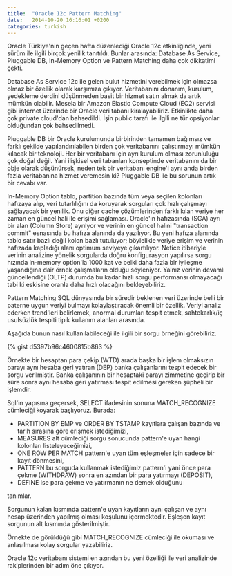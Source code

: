 ```yaml
---
title:  "Oracle 12c Pattern Matching"
date:   2014-10-20 16:16:01 +0200
categories: turkish
---
```


Oracle Türkiye'nin geçen hafta düzenlediği Oracle 12c etkinliğinde, yeni sürüm ile ilgili birçok yenilik tanıtıldı. Bunlar arasında: Database As Service, Pluggable DB, In-Memory Option ve Pattern Matching daha çok dikkatimi çekti.

Database As Service 12c ile gelen bulut hizmetini verebilmek için olmazsa olmaz bir özellik olarak karşımıza çıkıyor. Veritabanını donanım, kurulum, yedekleme derdini düşünmeden basit bir hizmet satın almak da artık mümkün olabilir. Mesela bir Amazon Elastic Compute Cloud (EC2) servisi gibi internet üzerinde bir Oracle veri tabanı kiralayabiliriz. Etkinlikte daha çok private cloud'dan bahsedildi. İşin public tarafı ile ilgili ne tür opsiyonlar olduğundan çok bahsedilmedi.

Pluggable DB bir Oracle kurulumunda birbirinden tamamen bağımsız ve farklı şekilde yapılandırılabilen birden çok veritabanını çalıştırmayı mümkün kılacak bir teknoloji. Her bir veritabanı için ayrı kurulum olması zorunluluğu çok doğal değil. Yani ilişkisel veri tabanları konseptinde veritabanını da bir obje olarak düşünürsek, neden tek bir veritabanı engine'i aynı anda birden fazla veritabanına hizmet veremesin ki? Pluggable DB ile bu sorunun artık bir cevabı var.

In-Memory Option tablo, partition bazında tüm veya seçilen kolonları hafızaya alıp, veri tutarlılığını da koruyarak sorguları çok hızlı çalışmayı sağlayacak bir yenilik. Onu diğer cache çözümlerinden farklı kılan veriye her zaman en güncel hali ile erişimi sağlaması. Oracle'ın hafızasında (SGA) ayrı bir alan (Column Store) ayrılyor ve verinin en güncel halini "transaction commit" esnasında bu hafıza alanında da yazılıyor. Bu yeni hafıza alanında tablo satır bazlı değil kolon bazlı tutuluyor; böylelikle veriye erişim ve verinin hafızada kapladığı alanı optimum seviyeye çıkartılıyor. Netice itibariyle verinin analizine yönelik sorgularda doğru konfigurasyon yapılırsa sorgu hızında in-memory option'la 1000 kat ve belki daha fazla bir iyileşme yaşandığına dair örnek çalışmaların olduğu söyleniyor. Yalnız verinin devamlı güncellendiği (OLTP) durumda bu kadar hızlı sorgu performansı olmayacağı tabi ki eskisine oranla daha hızlı olacağını bekleyebiliriz.

Pattern Matching SQL dünyasında bir süredir beklenen veri üzerinde belli bir paterne uygun veriyi bulmayı kolaylaştıracak önemli bir özellik. Veriyi analiz ederken trend'leri belirlemek, anormal durumları tespit etmek, sahtekarlık/iç usulsüzlük tespiti tipik kullanım alanları arasında.

Aşağıda bunun nasıl kullanılabileceği ile ilgili bir sorgu örneğini görebiliriz.

{% gist d5397b96c4600815b863 %}

Örnekte bir hesaptan para çekip (WTD) arada başka bir işlem olmaksızın parayı aynı hesaba geri yatıran (DEP) banka çalışanlarını tespit edecek bir sorgu verilmiştir. Banka çalışanının bir hesaptaki parayı zimmetine geçirip bir süre sonra aynı hesaba geri yatırması tespit edilmesi gereken şüpheli bir işlemdir.

Sql'in yapısına geçersek, SELECT ifadesinin sonuna MATCH_RECOGNIZE cümleciği koyarak başlıyoruz. Burada:

* PARTITION BY EMP ve ORDER BY TSTAMP kayıtlara çalışan bazında ve tarih sırasına göre erişmek istediğimizi,
* MEASURES alt cümleciği sorgu sonucunda pattern'e uyan hangi kolonları listeleyeceğimizi,
* ONE ROW PER MATCH pattern'e uyan tüm eşleşmeler için sadece bir kayıt dönmesini,
* PATTERN bu sorguda kullanmak istediğimiz pattern'i yani önce para çekme (WITHDRAW) sonra en azından bir para yatırmayı (DEPOSIT),
* DEFINE ise para çekme ve yatırmanın ne demek olduğunu

tanımlar. 

Sorgunun kalan kısmında pattern'e uyan kayıtların aynı çalışan ve aynı hesap üzerinden yapılmış olması koşulunu içermektedir. Eşleşen kayıt sorgunun alt kısmında gösterilmiştir.

Örnekte de görüldüğü gibi MATCH_RECOGNIZE cümleciği ile okuması ve anlaşılması kolay sorgular yazabiliriz.

Oracle 12c veritabanı sistemi en azından bu yeni özelliği ile veri analizinde rakiplerinden bir adım öne çıkıyor.
